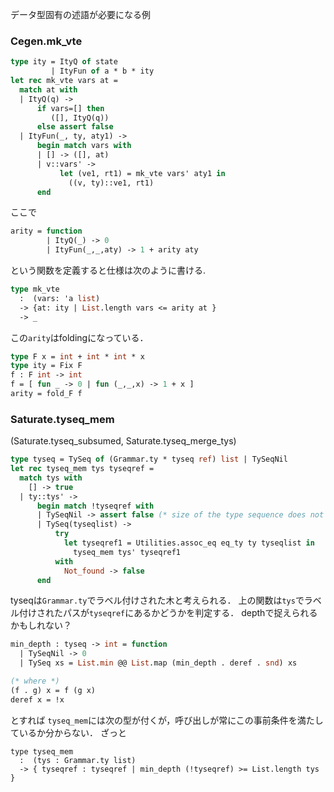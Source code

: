 
データ型固有の述語が必要になる例

<a name = "mk_vte"></a>
### Cegen.mk_vte

```ocaml
type ity = ItyQ of state
         | ItyFun of a * b * ity
let rec mk_vte vars at =
  match at with
  | ItyQ(q) ->
      if vars=[] then
         ([], ItyQ(q))
      else assert false
  | ItyFun(_, ty, aty1) ->
      begin match vars with
      | [] -> ([], at)
      | v::vars' ->
           let (ve1, rt1) = mk_vte vars' aty1 in
             ((v, ty)::ve1, rt1)
      end
```

ここで

```ocaml
arity = function
        | ItyQ(_) -> 0
        | ItyFun(_,_,aty) -> 1 + arity aty
```

という関数を定義すると仕様は次のように書ける.

```ocaml
type mk_vte
  :  (vars: 'a list)
  -> {at: ity | List.length vars <= arity at }
  -> _
```

この`arity`はfoldingになっている．

```ocaml
type F x = int + int * int * x
type ity = Fix F
f : F int -> int
f = [ fun _ -> 0 | fun (_,_,x) -> 1 + x ]
arity = fold_F f
```

<a name = "tyseq_mem"></a>
### Saturate.tyseq_mem

(Saturate.tyseq_subsumed, Saturate.tyseq_merge_tys)

```ocaml
type tyseq = TySeq of (Grammar.ty * tyseq ref) list | TySeqNil
let rec tyseq_mem tys tyseqref =
  match tys with
    [] -> true
  | ty::tys' ->
      begin match !tyseqref with
      | TySeqNil -> assert false (* size of the type sequence does not match *)
      | TySeq(tyseqlist) ->
          try
            let tyseqref1 = Utilities.assoc_eq eq_ty ty tyseqlist in
              tyseq_mem tys' tyseqref1
          with
            Not_found -> false
      end
```

tyseqは`Grammar.ty`でラベル付けされた木と考えられる．
上の関数は`tys`でラベル付けされたパスが`tyseqref`にあるかどうかを判定する．
depthで捉えられるかもしれない？

```ocaml
min_depth : tyseq -> int = function
  | TySeqNil -> 0
  | TySeq xs = List.min @@ List.map (min_depth . deref . snd) xs

(* where *)
(f . g) x = f (g x)
deref x = !x
```

とすれば `tyseq_mem`には次の型が付くが，呼び出しが常にこの事前条件を満たしているか分からない．
ざっと

```
type tyseq_mem
  :  (tys : Grammar.ty list)
  -> { tyseqref : tyseqref | min_depth (!tyseqref) >= List.length tys }
```










